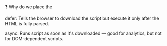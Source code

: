 ❓ Why do we place the <script> tag at the end of the <body> tag?

We place the <script> tag at the end of the HTML body to ensure the HTML content loads before the JavaScript is executed. This improves page load speed and performance.

✅ Detailed Reason:
HTML is parsed top-down: If scripts are placed at the top (in the <head>), the browser stops rendering the page to fetch and run the script, causing delays.

DOM elements must exist before JS uses them: If your JavaScript tries to access elements that haven’t been loaded yet, it will throw errors like null or undefined.

Better user experience: Placing scripts at the end allows the page to appear faster to the user, even if scripts take time to load.

⚠️ Alternative:
If you must place the script in the <head>, use:

html
Copy code
<script src="script.js" defer></script>
defer: Tells the browser to download the script but execute it only after the HTML is fully parsed.

async: Runs script as soon as it's downloaded — good for analytics, but not for DOM-dependent scripts.

